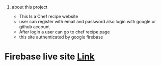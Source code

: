 1. about this project

    - This Is a Chef recipe website
    - user can register with email and password also login with google or github account
    - After login a user can go to chef recipe page
    - this site authenticated by google firebase

# Firebase live site [Link](https://chef-recipe-project.web.app/)